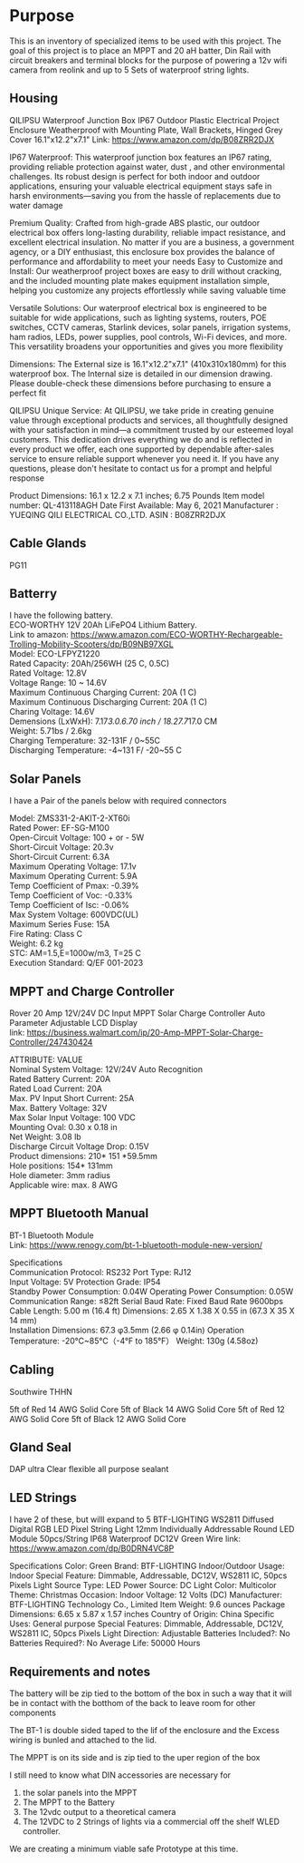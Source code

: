 # Purpose

This is an inventory of specialized items to be used with this project. The goal of this project is to place an MPPT and
20 aH batter, Din Rail with circuit breakers and terminal blocks for the purpose of powering a 12v wifi camera from
reolink and up to 5 Sets of waterproof string lights.

## Housing

QILIPSU Waterproof Junction Box IP67 Outdoor Plastic Electrical Project Enclosure Weatherproof with Mounting Plate, Wall
Brackets, Hinged Grey Cover 16.1"x12.2"x7.1"
Link: <https://www.amazon.com/dp/B08ZRR2DJX>

IP67 Waterproof: This waterproof junction box features an IP67 rating, providing reliable protection against water, dust
, and other environmental challenges. Its robust design is perfect for both indoor and outdoor applications, ensuring
your valuable electrical equipment stays safe in harsh environments—saving you from the hassle of replacements due to
water damage

Premium Quality: Crafted from high-grade ABS plastic, our outdoor electrical box offers long-lasting durability,
reliable impact resistance, and excellent electrical insulation. No matter if you are a business, a government agency,
or a DIY enthusiast, this enclosure box provides the balance of performance and affordability to meet your needs Easy to
Customize and Install: Our weatherproof project boxes are easy to drill without cracking, and the included mounting
plate makes equipment installation simple, helping you customize any projects effortlessly while saving valuable time

Versatile Solutions: Our waterproof electrical box is engineered to be suitable for wide applications, such as lighting
systems, routers, POE switches, CCTV cameras, Starlink devices, solar panels, irrigation systems, ham radios, LEDs,
power supplies, pool controls, Wi-Fi devices, and more. This versatility broadens your opportunities and gives you more
flexibility

Dimensions: The External size is 16.1"x12.2"x7.1" (410x310x180mm) for this waterproof box. The Internal size is detailed
in our dimension drawing. Please double-check these dimensions before purchasing to ensure a perfect fit

QILIPSU Unique Service: At QILIPSU, we take pride in creating genuine value through exceptional products and services,
all thoughtfully designed with your satisfaction in mind—a commitment trusted by our esteemed loyal customers. This
dedication drives everything we do and is reflected in every product we offer, each one supported by dependable
after-sales service to ensure reliable support whenever you need it. If you have any questions, please don't hesitate to
contact us for a prompt and helpful response

Product Dimensions: 16.1 x 12.2 x 7.1 inches; 6.75 Pounds
Item model number: QL-413118AGH
Date First Available: May 6, 2021
Manufacturer : YUEQING QILI ELECTRICAL CO.,LTD.
ASIN : B08ZRR2DJX

## Cable Glands

PG11

## Batterry

I have the following battery.  
ECO-WORTHY 12V 20Ah LiFePO4 Lithium Battery.  
Link to amazon: <https://www.amazon.com/ECO-WORTHY-Rechargeable-Trolling-Mobility-Scooters/dp/B09NB97XGL>  
Model: ECO-LFPYZ1220  
Rated Capacity: 20Ah/256WH (25 C, 0.5C)  
Rated Voltage: 12.8V  
Voltage Range: 10 ~ 14.6V  
Maximum Continuous Charging Current: 20A (1 C)  
Maximum Continuous Discharging Current: 20A (1 C)  
Charing Voltage: 14.6V  
Demensions (LxWxH): 7.17*3.0.*6.70 inch / 18.2*7.7*17.0 CM  
Weight: 5.71bs / 2.6kg  
Charging Temperature: 32-131F / 0~55C  
Discharging Temperature: -4~131 F/ -20~55 C

## Solar Panels

I have a Pair of the panels below with required connectors

Model: ZMS331-2-AKIT-2-XT60i  
Rated Power: EF-SG-M100  
Open-Circuit Voltage: 100 + or - 5W  
Short-Circuit Voltage: 20.3v  
Short-Circuit Current: 6.3A  
Maximum Operating Voltage: 17.1v  
Maximum Operating Current: 5.9A  
Temp Coefficient of Pmax: -0.39%  
Temp Coefficient of Voc: -0.33%  
Temp Coefficient of Isc: -0.06%  
Max System Voltage: 600VDC(UL)  
Maximum Series Fuse: 15A  
Fire Rating: Class C  
Weight: 6.2 kg  
STC: AM=1.5,E=1000w/m3, T=25 C  
Execution Standard: Q/EF 001-2023

## MPPT and Charge Controller

Rover 20 Amp 12V/24V DC Input MPPT Solar Charge Controller Auto Parameter Adjustable LCD Display  
link: <https://business.walmart.com/ip/20-Amp-MPPT-Solar-Charge-Controller/247430424>

ATTRIBUTE: VALUE  
Nominal System Voltage: 12V/24V Auto Recognition  
Rated Battery Current: 20A  
Rated Load Current: 20A  
Max. PV Input Short Current: 25A  
Max. Battery Voltage: 32V  
Max Solar Input Voltage: 100 VDC  
Mounting Oval: 0.30 x 0.18 in  
Net Weight: 3.08 lb  
Discharge Circuit Voltage Drop: 0.15V  
Product dimensions: 210* 151 *59.5mm  
Hole positions: 154\* 131mm  
Hole diameter: 3mm radius  
Applicable wire: max. 8 AWG

## MPPT Bluetooth Manual

BT-1 Bluetooth Module  
Link: <https://www.renogy.com/bt-1-bluetooth-module-new-version/>

Specifications  
Communication Protocol: RS232 Port Type: RJ12  
Input Voltage: 5V Protection Grade: IP54  
Standby Power Consumption: 0.04W Operating Power Consumption: 0.05W  
Communication Range: ≤82ft Serial Baud Rate: Fixed Baud Rate 9600bps  
Cable Length: 5.00 m (16.4 ft) Dimensions: 2.65 X 1.38 X 0.55 in (67.3 X 35 X 14 mm)  
Installation Dimensions: 67.3 φ3.5mm (2.66 φ 0.14in) Operation Temperature: -20℃~85℃（-4°F to 185°F）
Weight: 130g (4.58oz)

## Cabling

Southwire THHN

5ft of Red 14 AWG Solid Core
5ft of Black 14 AWG Solid Core
5ft of Red 12 AWG Solid Core
5ft of Black 12 AWG Solid Core

## Gland Seal

DAP ultra Clear flexible all purpose sealant

## LED Strings

I have 2 of these, but willl expand to 5
BTF-LIGHTING WS2811 Diffused Digital RGB LED Pixel String Light 12mm Individually Addressable Round LED Module
50pcs/String IP68 Waterproof DC12V Green Wire
link: <https://www.amazon.com/dp/B0DRN4VC8P>

Specifications
Color: Green
Brand: BTF-LIGHTING
Indoor/Outdoor Usage: Indoor
Special Feature: Dimmable, Addressable, DC12V, WS2811 IC, 50pcs Pixels
Light Source Type: LED
Power Source: DC
Light Color: Multicolor
Theme: Christmas
Occasion: Indoor
Voltage: 12 Volts (DC)
Manufacturer: BTF-LIGHTING Technology Co., Limited
Item Weight: 9.6 ounces
Package Dimensions: 6.65 x 5.87 x 1.57 inches
Country of Origin: China
Specific Uses: General purpose
Special Features: Dimmable, Addressable, DC12V, WS2811 IC, 50pcs Pixels
Light Direction: Adjustable
Batteries Included?: No
Batteries Required?: No
Average Life: 50000 Hours


## Requirements and notes

The battery will be zip tied to the bottom of the box in such a way that it will be in contact with the botthom of the
back to leave room for other components

The BT-1 is double sided taped to the lif of the enclosure and the Excess wiring is bunled and attached to the lid.

The MPPT is on its side and is zip tied to the uper region of the box

I still need to know what DIN accessories are necessary for

1. the solar panels into the MPPT
2. The MPPT to the Battery
3. The 12vdc output to a theoretical camera
4. The 12VDC to 2 Strings of lights via a commercial off the shelf WLED controller.

We are creating a minimum viable safe Prototype at this time.